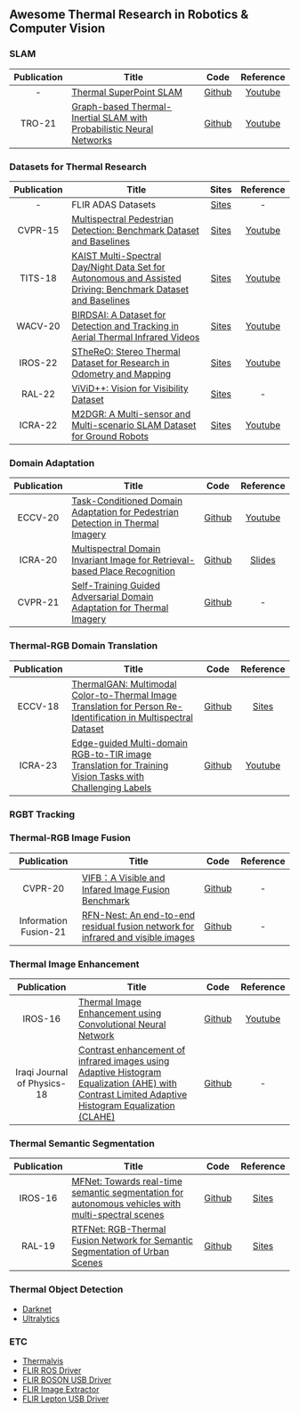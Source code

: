 ## Awesome Thermal Research in Robotics & Computer Vision

### SLAM
|Publication|Title|Code|Reference|
|:---:|---|:---:|:---:|
|-|[Thermal SuperPoint SLAM](https://github.com/specarmi/Thermal_SuperPoint_SLAM/blob/master/ROB_530_Final_Report_Thermal_SuperPoint_SLAM.pdf)|[Github](https://github.com/specarmi/Thermal_SuperPoint_SLAM)|[Youtube](https://www.youtube.com/watch?v=TwUVYOlQn44)|
|TRO-21|[Graph-based Thermal-Inertial SLAM with Probabilistic Neural Networks](https://arxiv.org/abs/2104.07196)|[Github](https://github.com/risqiutama/ti-slam)|[Youtube](https://www.youtube.com/watch?v=EZ1gpetEN8c)|

### Datasets for Thermal Research
|Publication|Title|Sites|Reference|
|:---:|---|:---:|:---:|
|-|FLIR ADAS Datasets|[Sites](https://www.flir.com/oem/adas/adas-dataset-form/)|-|
|CVPR-15|[Multispectral Pedestrian Detection: Benchmark Dataset and Baselines](https://openaccess.thecvf.com/content_cvpr_2015/papers/Hwang_Multispectral_Pedestrian_Detection_2015_CVPR_paper.pdf)|[Sites](https://soonminhwang.github.io/rgbt-ped-detection/)|[Youtube](https://www.youtube.com/watch?v=eTiVg5C9PqM)|
|TITS-18|[KAIST Multi-Spectral Day/Night Data Set for Autonomous and Assisted Driving: Benchmark Dataset and Baselines](https://ieeexplore.ieee.org/document/8293689)|[Sites](https://sites.google.com/view/multispectral)|[Youtube](https://www.youtube.com/watch?v=RlcxXGp_bgg)|
|WACV-20|[BIRDSAI: A Dataset for Detection and Tracking in Aerial Thermal Infrared Videos](https://openaccess.thecvf.com/content_WACV_2020/html/Bondi_BIRDSAI_A_Dataset_for_Detection_and_Tracking_in_Aerial_Thermal_WACV_2020_paper.html)|[Sites](https://sites.google.com/view/elizabethbondi/dataset)|[Youtube](https://youtu.be/Lj-FylnEboQ?t=1825)|
|IROS-22|[STheReO: Stereo Thermal Dataset for Research in Odometry and Mapping](https://ieeexplore.ieee.org/document/9981857)|[Sites](https://sites.google.com/view/rpmsthereo/)|[Youtube](https://www.youtube.com/watch?v=U81_vpHymAA)|
|RAL-22|[ViViD++: Vision for Visibility Dataset](https://arxiv.org/abs/2204.06183)|[Sites](https://visibilitydataset.github.io/)|-|
|ICRA-22|[M2DGR: A Multi-sensor and Multi-scenario SLAM Dataset for Ground Robots](https://arxiv.org/abs/2112.13659)|[Sites](https://github.com/SJTU-ViSYS/M2DGR)|[Youtube](https://www.youtube.com/watch?v=73enWUwxJ1k)|

### Domain Adaptation
|Publication|Title|Code|Reference|
|:---:|---|:---:|:---:|
|ECCV-20|[Task-Conditioned Domain Adaptation for Pedestrian Detection in Thermal Imagery](https://www.researchgate.net/publication/347272784_Task-Conditioned_Domain_Adaptation_for_Pedestrian_Detection_in_Thermal_Imagery)|[Github](https://github.com/mrkieumy/task-conditioned)|[Youtube](https://www.youtube.com/watch?v=n_jD-FpDsaI)|
|ICRA-20|[Multispectral Domain Invariant Image for Retrieval-based Place Recognition](https://ieeexplore.ieee.org/abstract/document/9197514)|[Github](https://github.com/sejong-rcv/MDII)|[Slides](https://www.slideshare.net/SejongRCV/multispectral-domain-invariant-image-for-retrievalbased-place-recognition-234803884)|
|CVPR-21|[Self-Training Guided Adversarial Domain Adaptation for Thermal Imagery](https://openaccess.thecvf.com/content/CVPR2021W/PBVS/html/Akkaya_Self-Training_Guided_Adversarial_Domain_Adaptation_for_Thermal_Imagery_CVPRW_2021_paper.html)|[Github](https://github.com/avaapm/SGADA)|-|

### Thermal-RGB Domain Translation
|Publication|Title|Code|Reference|
|:---:|---|:---:|:---:|
|ECCV-18|[ThermalGAN: Multimodal Color-to-Thermal Image Translation for Person Re-Identification in Multispectral Dataset](https://openaccess.thecvf.com/content_ECCVW_2018/papers/11134/Kniaz_ThermalGAN_Multimodal_Color-to-Thermal_Image_Translation_for_Person_Re-Identification_in_Multispectral_ECCVW_2018_paper.pdf)|[Github](https://github.com/vlkniaz/ThermalGAN)|[Sites](https://mula2018.github.io/)|
|ICRA-23|[Edge-guided Multi-domain RGB-to-TIR image Translation for Training Vision Tasks with Challenging Labels](https://arxiv.org/pdf/2301.12689.pdf)|[Github](https://github.com/rpmsnu/sRGB-TIR)|[Youtube](https://www.youtube.com/watch?v=K-uWCB8Y7eo)|

### RGBT Tracking

### Thermal-RGB Image Fusion
|Publication|Title|Code|Reference|
|:---:|---|:---:|:---:|
|CVPR-20|[VIFB：A Visible and Infared Image Fusion Benchmark](https://arxiv.org/abs/2002.03322)|[Github](https://github.com/xingchenzhang/VIFB.git)|-|
|Information Fusion-21|[RFN-Nest: An end-to-end residual fusion network for infrared and visible images](https://arxiv.org/abs/2103.04286)|[Github](https://github.com/hli1221/imagefusion-rfn-nest)|-|

### Thermal Image Enhancement
|Publication|Title|Code|Reference|
|:---:|---|:---:|:---:|
|IROS-16|[Thermal Image Enhancement using Convolutional Neural Network](https://ieeexplore.ieee.org/document/7759059)|[Github](https://github.com/ninadakolekar/Thermal-Image-Enhancement)|[Youtube](https://www.youtube.com/watch?v=6hTtcXQaYxI)|
|Iraqi Journal of Physics-18|[Contrast enhancement of infrared images using Adaptive Histogram Equalization (AHE) with Contrast Limited Adaptive Histogram Equalization (CLAHE)](https://www.researchgate.net/publication/327979488_Contrast_enhancement_of_infrared_images_using_Adaptive_Histogram_Equalization_AHE_with_Contrast_Limited_Adaptive_Histogram_Equalization_CLAHE)|[Github](https://github.com/omerferhatt/clahe-infrared-image-enhance)|-|

### Thermal Semantic Segmentation
|Publication|Title|Code|Reference|
|:---:|---|:---:|:---:|
|IROS-16|[MFNet: Towards real-time semantic segmentation for autonomous vehicles with multi-spectral scenes](https://ieeexplore.ieee.org/document/8206396)|[Github](https://github.com/haqishen/MFNet-pytorch)|[Sites](https://www.mi.t.u-tokyo.ac.jp/static/projects/mil_multispectral/)|
|RAL-19|[RTFNet: RGB-Thermal Fusion Network for Semantic Segmentation of Urban Scenes](https://ieeexplore.ieee.org/abstract/document/8666745)|[Github](https://github.com/yuxiangsun/RTFNet)|[Sites](https://www.mi.t.u-tokyo.ac.jp/static/projects/mil_multispectral/)|

### Thermal Object Detection
* [Darknet](https://github.com/enesozi/object-detection)
* [Ultralytics](https://github.com/fmg-shehan/Object-Detection-on-Thermal-Images)

### ETC
* [Thermalvis](https://github.com/steevo87/thermalvis.git)
* [FLIR ROS Driver](https://github.com/ros-drivers/flir_camera_driver.git)
* [FLIR BOSON USB Driver](https://github.com/FLIR/BosonUSB.git)
* [FLIR Image Extractor](https://github.com/Nervengift/read_thermal.py)
* [FLIR Lepton USB Driver](https://github.com/lincolnkinley/lepton_driver_usb.git)
